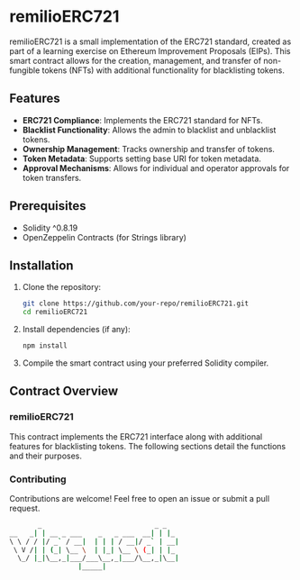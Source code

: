 # remilioERC721

remilioERC721 is a small implementation of the ERC721 standard, created as part of a learning exercise on Ethereum Improvement Proposals (EIPs). This smart contract allows for the creation, management, and transfer of non-fungible tokens (NFTs) with additional functionality for blacklisting tokens.

## Features

- **ERC721 Compliance**: Implements the ERC721 standard for NFTs.
- **Blacklist Functionality**: Allows the admin to blacklist and unblacklist tokens.
- **Ownership Management**: Tracks ownership and transfer of tokens.
- **Token Metadata**: Supports setting base URI for token metadata.
- **Approval Mechanisms**: Allows for individual and operator approvals for token transfers.

## Prerequisites

- Solidity ^0.8.19
- OpenZeppelin Contracts (for Strings library)

## Installation

1. Clone the repository:
    ```sh
    git clone https://github.com/your-repo/remilioERC721.git
    cd remilioERC721
    ```

2. Install dependencies (if any):
    ```sh
    npm install
    ```

3. Compile the smart contract using your preferred Solidity compiler.

## Contract Overview

### remilioERC721

This contract implements the ERC721 interface along with additional features for blacklisting tokens. The following sections detail the functions and their purposes.

### Contributing
Contributions are welcome! Feel free to open an issue or submit a pull request.

```sh
       _                            _ _   
__   _| | __ _ ___    _   _ ___  __| | |_ 
\ \ / / |/ _` / __|  | | | / __|/ _` | __|
 \ V /| | (_| \__ \  | |_| \__ \ (_| | |_ 
  \_/ |_|\__,_|___/___\__,_|___/\__,_|\__|
                 |_____|                  
```
